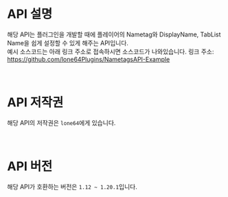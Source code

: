 # API 설명
해당 API는 플러그인을 개발할 때에 플레이어의 Nametag와 DisplayName, TabList Name을 쉽게 설정할 수 있게 해주는 API입니다.<br>
예시 소스코드는 아래 링크 주소로 접속하시면 소스코드가 나와있습니다.
링크 주소: https://github.com/lone64Plugins/NametagsAPI-Example

<br>

# API 저작권
해당 API의 저작권은 `lone64`에게 있습니다.

<br>

# API 버전
해당 API가 호환하는 버전은 `1.12 ~ 1.20.1`입니다.
